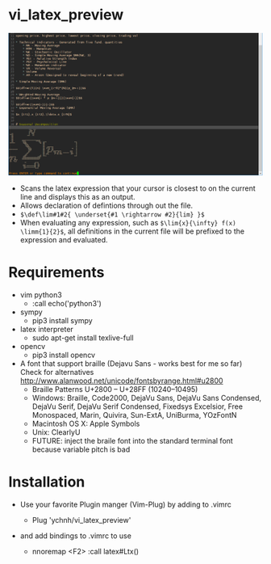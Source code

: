 # vi_latex_preview
![](s1.png)

* Scans the latex expression that your cursor is closest to on the current line and displays this as an output.
* Allows declaration of defintions through out the file.
 * ```$\def\lim#1#2{ \underset{#1 \rightarrow #2}{lim} }$```
* When evaluating any expression, such as ```$\lim{x}{\infty} f(x) \limm{1}{2}$```, all definitions in the current file will be prefixed to the expression and evaluated.
 


# Requirements
* vim python3
  * :call echo('python3')
* sympy
  * pip3 install sympy
* latex interpreter
  * sudo apt-get install texlive-full
* opencv
  * pip3 install opencv
* A font that support braille (Dejavu Sans - works best for me so far) Check for alternatives http://www.alanwood.net/unicode/fontsbyrange.html#u2800
   * Braille Patterns   U+2800 – U+28FF   (10240–10495)
   * Windows:  Braille, Code2000, DejaVu Sans, DejaVu Sans Condensed, DejaVu Serif, DejaVu Serif Condensed, Fixedsys Excelsior, Free Monospaced, Marin, Quivira, Sun-ExtA, UniBurma, YOzFontN
   * Macintosh OS X:  Apple Symbols
   * Unix:  ClearlyU
   * FUTURE:  inject the braile font into the standard terminal font because variable pitch is bad

# Installation
* Use your favorite Plugin manger (Vim-Plug) by adding to .vimrc
   * Plug 'ychnh/vi_latex_preview'

* and add bindings to .vimrc to use
    * nnoremap \<F2\> :call latex#Ltx()<CR>
